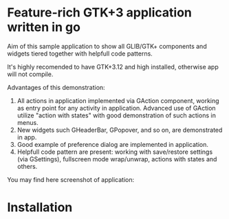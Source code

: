 Feature-rich GTK+3 application written in go
============================================

Aim of this sample application to show all GLIB/GTK+ components and widgets tiered together
with helpfull code patterns.

It's highly recomended to have GTK+3.12 and high installed, otherwise app will not compile.

Advantages of this demonstration:
1) All actions in application implemented via GAction component, working as entry point
for any activity in application. Advanced use of GAction utilize "action with states" with good
demonstration of such actions in menus.
2) New widgets such GHeaderBar, GPopover, and so on, are demonstrated in app.
3) Good example of preference dialog are implemented in application.
4) Helpfull code pattern are present: working with save/restore settings (via GSettings),
fullscreen mode wrap/unwrap, actions with states and others.

You may find here screenshot of application:


Installation
============

